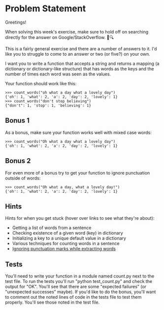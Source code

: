 
# Problem Statement

Greetings!

When solving this week's exercise, make sure to hold off on searching directly for the answer on Google/StackOverflow. 🚫🔍

This is a fairly general exercise and there are a number of answers to it. I'd like you to struggle to come to an answer or two (or five?) on your own.

I want you to write a function that accepts a string and returns a mapping (a dictionary or dictionary-like structure) that has words as the keys and the number of times each word was seen as the values.

Your function should work like this:

```
>>> count_words("oh what a day what a lovely day")
{'oh': 1, 'what': 2, 'a': 2, 'day': 2, 'lovely': 1}
>>> count_words("don't stop believing")
{"don't": 1, 'stop': 1, 'believing': 1}
```

## Bonus 1

As a bonus, make sure your function works well with mixed case words:
```
>>> count_words("Oh what a day what a lovely day")
{'oh': 1, 'what': 2, 'a': 2, 'day': 2, 'lovely': 1}
```
## Bonus 2

For even more of a bonus try to get your function to ignore punctuation outside of words:
```
>>> count_words("Oh what a day, what a lovely day!")
{'oh': 1, 'what': 2, 'a': 2, 'day': 2, 'lovely': 1}
```
## Hints

Hints for when you get stuck (hover over links to see what they're about):

- Getting a list of words from a sentence
- Checking existence of a given word (key) in dictionary
- Initializing a key to a unique default value in a dictionary
- Various techniques for counting words in a sentence
- [Ignoring punctuation marks while extracting words](https://stackoverflow.com/questions/37543724/python-regex-for-finding-all-words-in-a-string/37543765#37543765)

## Tests

You'll need to write your function in a module named count.py next to the test file. To run the tests you'll run "python test_count.py" and check the output for "OK". You'll see that there are some "expected failures" (or "unexpected successes" maybe). If you'd like to do the bonus, you'll want to comment out the noted lines of code in the tests file to test them properly. You'll see those noted in the test file.
